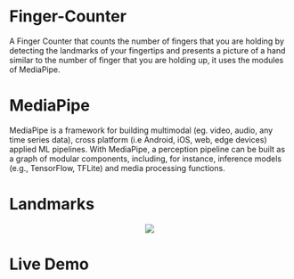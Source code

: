 # Finger-Counter

A Finger Counter that counts the number of fingers that you are holding by detecting the landmarks of your fingertips and presents a picture of a hand similar to the number of finger that you are holding up, it uses the modules of MediaPipe.

# MediaPipe

MediaPipe is a framework for building multimodal (eg. video, audio, any time series data), cross platform (i.e Android, iOS, web, edge devices) applied ML pipelines. With MediaPipe, a perception pipeline can be built as a graph of modular components, including, for instance, inference models (e.g., TensorFlow, TFLite) and media processing functions.

# Landmarks

<p align = 'center' height ='500px' weidth ='200'>
<img src ='https://user-images.githubusercontent.com/57028410/136441803-4e2c1601-500f-4e10-a8f1-f3a7282b61f6.png'>
</p>

# Live Demo

